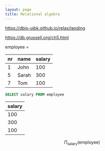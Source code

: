 ```yaml
---
layout: page
title: Relational algebra
---
```


<https://dbis-uibk.github.io/relax/landing>

<https://db.grussell.org/ch5.html>



employee = 


<table>
<thead>
  <tr>
    <th>nr</th>
    <th>name</th>
    <th>salary</th>
  </tr>
</thead>
<tbody>
  <tr>
    <td>1</td>
    <td>John</td>
    <td>100</td>
  </tr>
  <tr>
    <td>5</td>
    <td>Sarah</td>
    <td>300</td>
  </tr>
  <tr>
    <td>7</td>
    <td>Tom</td>
    <td>100</td>
  </tr>
</tbody>
</table>

```sql
SELECT salary FROM employee
```

<table>
<thead>
  <tr>
    <th>salary</th>
  </tr>
</thead>
<tbody>
  <tr>
    <td>100</td>
  </tr>
  <tr>
    <td>300</td>
  </tr>
  <tr>
    <td>100</td>
  </tr>
</tbody>
</table>

$$\Pi_{\mathrm{salary}}(\mathrm{employee})$$

